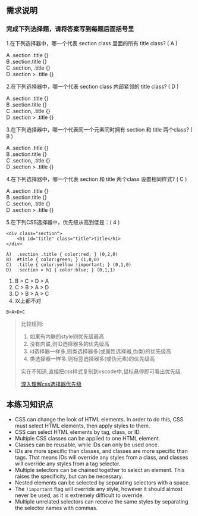 ## 需求说明

### 完成下列选择题，请将答案写到每题后面括号里

1.在下列选择器中，哪一个代表 section class 里面的所有 title class? ( A )

A <lable>.section .title {}</lable>  
B <lable>.section.title {}</lable>  
C <lable>.section, .title {}</lable>  
D <lable>.section > .title {}</lable>  


2.在下列选择器中，哪一个代表 section class 内部紧邻的 title class? ( D )

A <lable>.section .title {}</lable>  
B <lable>.section.title {}</lable>   
C <lable>.section, .title {}</lable>   
D <lable>.section > .title {}</lable>  


3.在下列选择器中，哪一个代表同一个元素同时拥有 section 和 title 两个class? ( B )

A <lable>.section .title {}</lable>  
B <lable>.section.title {}</lable>   
C <lable>.section, .title {}</lable>   
D <lable>.section > .title {}</lable>   



4.在下列选择器中，哪一个代表 section 和 title 两个class 设置相同样式? ( C )

A <lable>.section .title {}</lable>  
B <lable>.section.title {}</lable>   
C <lable>.section, .title {}</lable>   
D <lable>.section > .title {}</lable>   



5.在下列CSS选择器中，优先级从高到低是：( 4 )  
```
<div class="section">
    <h1 id="title" class="title">title</h1>
</div>

A)  .section .title { color:red; } (0,2,0)
B)  #title { color:green; } (1,0,0)
C)  .title { color:yellow !important; } (0,1,0)
D)  .section > h1 { color:blue; } (0,1,1)
```
1)  <lable> B > C > D > A </lable>   
2)  <lable> C > B > A > D </lable>    
3)  <lable> D > B > A > C</lable>  
4)  <lable> 以上都不对 </lable>  

`B>A>D>C`

> 比较规则: 
>
> 1. 如果有内联的style则优先级最高
> 2. 没有内联,则ID选择器多的优先级高
> 3. id选择器一样多,则类选择器多(或属性选择器,伪类)的优先级高
> 4. 类选择器一样多,则标签选择器多(或伪元素)的优先级高
> 
> 实在不知道,直接把css样式复制到vscode中,鼠标悬停即可看出优先级.
>
> [深入理解css选择器优先级](https://juejin.im/post/6844903709772611592)

  
## 本练习知识点

- CSS can change the look of HTML elements. In order to do this, CSS must select HTML elements, then apply styles to them.
- CSS can select HTML elements by tag, class, or ID.
- Multiple CSS classes can be applied to one HTML element.
- Classes can be reusable, while IDs can only be used once.
- IDs are more specific than classes, and classes are more specific than tags. That means IDs will override any styles from a class, and classes will override any styles from a tag selector.
- Multiple selectors can be chained together to select an element. This raises the specificity, but can be necessary.
- Nested elements can be selected by separating selectors with a space.
- The `!important` flag will override any style, however it should almost never be used, as it is extremely difficult to override.
- Multiple unrelated selectors can receive the same styles by separating the selector names with commas.

